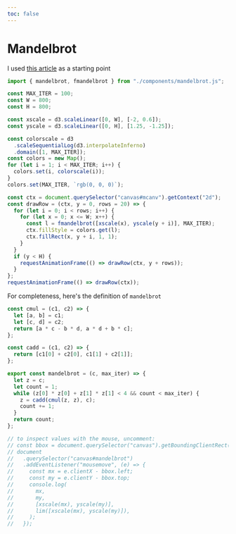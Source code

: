 ```yaml
---
toc: false
---
```


<style>
canvas {
  image-rendering: pixelated;
}
</style>

# Mandelbrot

I used [this article](https://miriam-english.org/files/Dewdney_Mandelbrot/Dewdney_Mandelbrot.html) as a starting point

<canvas id="mcanv" width=800 height=800></canvas>

```js echo
import { mandelbrot, fmandelbrot } from "./components/mandelbrot.js";

const MAX_ITER = 100;
const W = 800;
const H = 800;

const xscale = d3.scaleLinear([0, W], [-2, 0.6]);
const yscale = d3.scaleLinear([0, H], [1.25, -1.25]);

const colorscale = d3
  .scaleSequentialLog(d3.interpolateInferno)
  .domain([1, MAX_ITER]);
const colors = new Map();
for (let i = 1; i < MAX_ITER; i++) {
  colors.set(i, colorscale(i));
}
colors.set(MAX_ITER, `rgb(0, 0, 0)`);

const ctx = document.querySelector("canvas#mcanv").getContext("2d");
const drawRow = (ctx, y = 0, rows = 20) => {
  for (let i = 0; i < rows; i++) {
    for (let x = 0; x <= W; x++) {
      const l = fmandelbrot([xscale(x), yscale(y + i)], MAX_ITER);
      ctx.fillStyle = colors.get(l);
      ctx.fillRect(x, y + i, 1, 1);
    }
  }
  if (y < H) {
    requestAnimationFrame(() => drawRow(ctx, y + rows));
  }
};
requestAnimationFrame(() => drawRow(ctx));
```

For completeness, here's the definition of `mandelbrot`

```js echo run=false
const cmul = (c1, c2) => {
  let [a, b] = c1;
  let [c, d] = c2;
  return [a * c - b * d, a * d + b * c];
};

const cadd = (c1, c2) => {
  return [c1[0] + c2[0], c1[1] + c2[1]];
};

export const mandelbrot = (c, max_iter) => {
  let z = c;
  let count = 1;
  while (z[0] * z[0] + z[1] * z[1] < 4 && count < max_iter) {
    z = cadd(cmul(z, z), c);
    count += 1;
  }
  return count;
};
```

```js
// to inspect values with the mouse, uncomment:
// const bbox = document.querySelector("canvas").getBoundingClientRect();
// document
//   .querySelector("canvas#mandelbrot")
//   .addEventListener("mousemove", (e) => {
//     const mx = e.clientX - bbox.left;
//     const my = e.clientY - bbox.top;
//     console.log(
//       mx,
//       my,
//       [xscale(mx), yscale(my)],
//       lim([xscale(mx), yscale(my)]),
//     );
//   });
```
